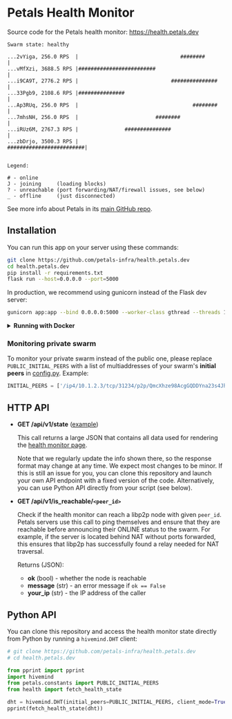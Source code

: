 # Petals Health Monitor

Source code for the Petals health monitor: https://health.petals.dev

```
Swarm state: healthy

...2vYiga, 256.0 RPS  |                                 ########                             |
...vMfXzi, 3688.5 RPS |#########################                                             |
...i9CA9T, 2776.2 RPS |                              ###############                         |
...33Pgb9, 2108.6 RPS |###############                                                       |
...Ap3RUq, 256.0 RPS  |                                     ########                         |
...7mhsNH, 256.0 RPS  |                         ########                                     |
...iRUz6M, 2767.3 RPS |               ###############                                        |
...zbDrjo, 3500.3 RPS |                                             #########################|


Legend:

# - online
J - joining     (loading blocks)
? - unreachable (port forwarding/NAT/firewall issues, see below)
_ - offline     (just disconnected)
```

See more info about Petals in its [main GitHub repo](https://github.com/bigscience-workshop/petals).

## Installation

You can run this app on your server using these commands:

```bash
git clone https://github.com/petals-infra/health.petals.dev
cd health.petals.dev
pip install -r requirements.txt
flask run --host=0.0.0.0 --port=5000
```

In production, we recommend using gunicorn instead of the Flask dev server:

```bash
gunicorn app:app --bind 0.0.0.0:5000 --worker-class gthread --threads 10 --timeout 120
```

<details>
<summary><b>Running with Docker</b></summary>

```bash
git clone https://github.com/petals-infra/health.petals.dev
cd health.petals.dev
docker-compose up --build -d
```
</details>

### Monitoring private swarm

To monitor your private swarm instead of the public one, please replace `PUBLIC_INITIAL_PEERS` with a list of multiaddresses of your swarm's **initial peers** in [config.py](config.py). Example:

```python
INITIAL_PEERS = ['/ip4/10.1.2.3/tcp/31234/p2p/QmcXhze98AcgGQDDYna23s4Jho96n8wkwLJv78vxtFNq44']
```

## HTTP API

- **GET /api/v1/state** ([example](https://health.petals.dev/api/v1/state))

    This call returns a large JSON that contains all data used for rendering the [health monitor page](https://health.petals.dev/).

    Note that we regularly update the info shown there, so the response format may change at any time. We expect most changes to be minor.
    If this is still an issue for you, you can clone this repository and launch your own API endpoint with a fixed version of the code.
    Alternatively, you can use Python API directly from your script (see below).

- **GET /api/v1/is_reachable/`<peer_id>`**

    Check if the health monitor can reach a libp2p node with given `peer_id`.
    Petals servers use this call to ping themselves and ensure that they are reachable before announcing their ONLINE status to the swarm.
    For example, if the server is located behind NAT without ports forwarded,
    this ensures that libp2p has successfully found a relay needed for NAT traversal.

    Returns (JSON):

    - **ok** (bool) - whether the node is reachable
    - **message** (str) - an error message if `ok == False`
    - **your_ip** (str) - the IP address of the caller

## Python API

You can clone this repository and access the health monitor state directly from Python by running a `hivemind.DHT` client:

```python
# git clone https://github.com/petals-infra/health.petals.dev
# cd health.petals.dev

from pprint import pprint
import hivemind
from petals.constants import PUBLIC_INITIAL_PEERS
from health import fetch_health_state

dht = hivemind.DHT(initial_peers=PUBLIC_INITIAL_PEERS, client_mode=True, start=True)
pprint(fetch_health_state(dht))
```
